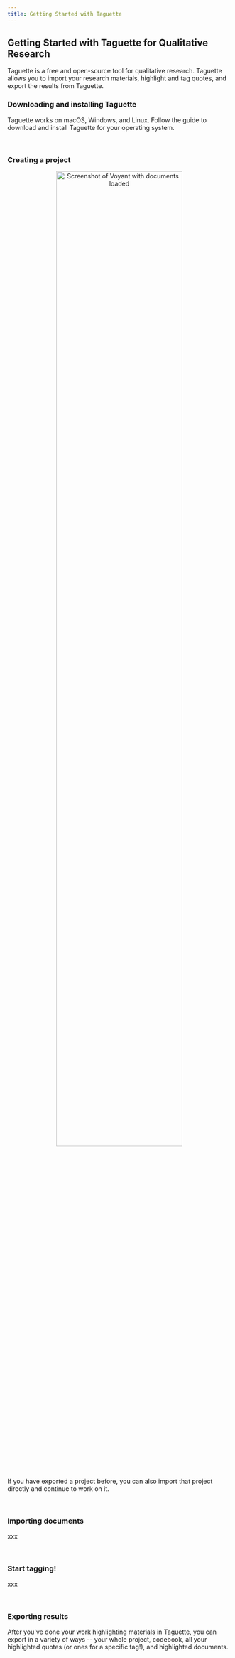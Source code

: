 ```yaml
---
title: Getting Started with Taguette
---
```


## Getting Started with Taguette for Qualitative Research

Taguette is a free and open-source tool for qualitative research. Taguette allows you to import your research materials, highlight and tag quotes, and export the results from Taguette.



### Downloading and installing Taguette
Taguette works on macOS, Windows, and Linux. Follow the guide to download and install Taguette for your operating system.

<br> 

### Creating a project



<center><img src="/img/1_create_new_project.png" alt="Screenshot of Voyant with documents loaded" width="75%"/></center>

If you have exported a project before, you can also import that project directly and continue to work on it.

<br> 

### Importing documents

xxx

<br> 

### Start tagging!

xxx

<br> 

### Exporting results

After you've done your work highlighting materials in Taguette, you can export in a variety of ways -- your whole project, codebook, all your highlighted quotes (or ones for a specific tag!), and highlighted documents. 

<br> 
